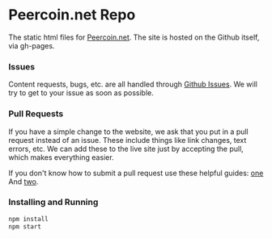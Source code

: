 Peercoin.net Repo
============

The static html files for [Peercoin.net](http://peercoin.net).
The site is hosted on the Github itself, via gh-pages.

### Issues
Content requests, bugs, etc. are all handled through [Github Issues](https://github.com/peercoin/peercoin.net/issues). We will try to get to your issue as soon as possible.

### Pull Requests
If you have a simple change to the website, we ask that you put in a pull request instead of an issue. These include things like link changes, text errors, etc. We can add these to the live site just by accepting the pull, which makes everything easier.

If you don't know how to submit a pull request use these helpful guides: 
[one](https://help.github.com/articles/using-pull-requests) 
And 
[two](https://gun.io/blog/how-to-github-fork-branch-and-pull-request/).

### Installing and Running
```sh
npm install
npm start
```
